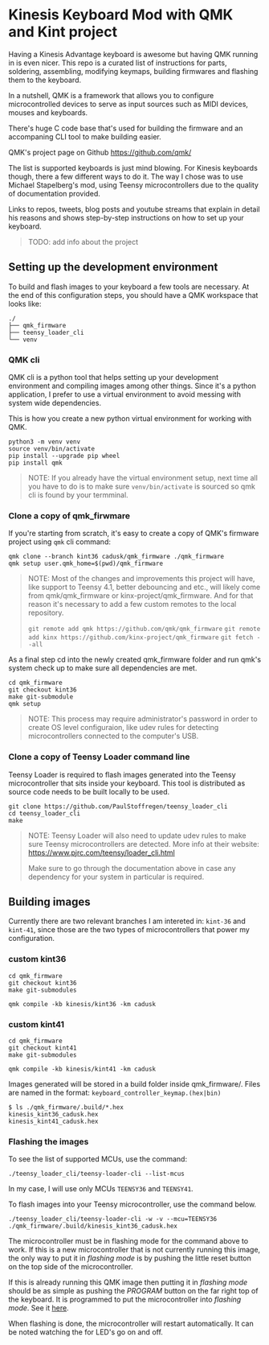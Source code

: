 # Kinesis Keyboard Mod with QMK and Kint project

Having a Kinesis Advantage keyboard is awesome but having QMK running in is even
nicer. This repo is a curated list of instructions for parts, soldering,
assembling, modifying keymaps, building firmwares and flashing them to the
keyboard.

In a nutshell, QMK is a framework that allows you to configure microcontrolled
devices to serve as input sources such as MIDI devices, mouses and keyboards.

There's huge C code base that's used for building the firmware and an
accompaning CLI tool to make building easier.

QMK's project page on Github
https://github.com/qmk/

The list is supported keyboards is just mind blowing.
For Kinesis keyboards though, there a few different ways to do it. The way I
chose was to use Michael Stapelberg's mod, using Teensy microcontrollers due to
the quality of documentation provided.

Links to repos, tweets, blog posts and youtube streams that explain in detail
his reasons and shows step-by-step instructions on how to set up your keyboard.

> TODO: add info about the project


## Setting up the development environment

To build and flash images to your keyboard a few tools are necessary.
At the end of this configuration steps, you should have a QMK workspace that
looks like:

```
./
├── qmk_firmware
├── teensy_loader_cli
└── venv
```

### QMK cli

QMK cli is a python tool that helps setting up your development environment and
compiling images among other things. Since it's a python application, I prefer
to use a virtual environment to avoid messing with system wide dependencies.

This is how you create a new python virtual environment for working with QMK.
```
python3 -m venv venv
source venv/bin/activate
pip install --upgrade pip wheel
pip install qmk
```

> NOTE: If you already have the virtual environment setup, next time all you
> have to do is to make sure `venv/bin/activate` is sourced so qmk cli is found
> by your termminal.

### Clone a copy of qmk_firwmare

If you're starting from scratch, it's easy to create a copy of QMK's firmware
project using `qmk` cli command:

```
qmk clone --branch kint36 cadusk/qmk_firmware ./qmk_firmware
qmk setup user.qmk_home=$(pwd)/qmk_firmware
```

> NOTE: Most of the changes and improvements this project will have, like
> support to Teensy 4.1, better debouncing and etc., will likely come from
> qmk/qmk_firmware or kinx-project/qmk_firmware. And for that reason it's
> necessary to add a few custom remotes to the local repository.
>
> `git remote add qmk https://github.com/qmk/qmk_firmware`
> `git remote add kinx https://github.com/kinx-project/qmk_firmware`
> `git fetch --all`

As a final step cd into the newly created qmk_firmware folder and run qmk's
system check up to make sure all dependencies are met.

```
cd qmk_firmware
git checkout kint36
make git-submodule
qmk setup
```

> NOTE: This process may require administrator's password in order to create OS
> level configuraion, like udev rules for detecting microcontrollers connected
> to the computer's USB.

### Clone a copy of Teensy Loader command line

Teensy Loader is required to flash images generated into the Teensy
microcontroller that sits inside your keyboard. This tool is distributed as
source code needs to be built locally to be used.

```
git clone https://github.com/PaulStoffregen/teensy_loader_cli
cd teensy_loader_cli
make
```

> NOTE: Teensy Loader will also need to update udev rules to make sure Teensy
> microcontrollers are detected.
> More info at their website: https://www.pjrc.com/teensy/loader_cli.html
>
> Make sure to go through the documentation above in case any dependency for
> your system in particular is required.

## Building images

Currently there are two relevant branches I am intereted in: `kint-36` and
`kint-41`, since those are the two types of microcontrollers that power my
configuration.

### custom kint36

```
cd qmk_firmware
git checkout kint36
make git-submodules

qmk compile -kb kinesis/kint36 -km cadusk
```

### custom kint41

```
cd qmk_firmware
git checkout kint41
make git-submodules

qmk compile -kb kinesis/kint41 -km cadusk
```

Images generated will be stored in a build folder inside qmk_firmware/.
Files are named in the format: `keyboard_controller_keymap.(hex|bin)`

```
$ ls ./qmk_firmware/.build/*.hex
kinesis_kint36_cadusk.hex
kinesis_kint41_cadusk.hex
```

### Flashing the images

To see the list of supported MCUs, use the command:
```
./teensy_loader_cli/teensy-loader-cli --list-mcus
```

In my case, I will use only MCUs `TEENSY36` and `TEENSY41`.

To flash images into your Teensy microcontroller, use the command below.
```
./teensy_loader_cli/teensy-loader-cli -w -v --mcu=TEENSY36 ./qmk_firmware/.build/kinesis_kint36_cadusk.hex
```

The microcontroller must be in flashing mode for the command above to work. If
this is a new microcontroller that is not currently running this image, the only
way to put it in *flashing mode* is by pushing the little reset button on the
top side of the microcontroller.

If this is already running this QMK image then putting it in *flashing mode*
should be as simple as pushing the *PROGRAM* button on the far right top of the
keyboard. It is programmed to put the microcontroller into *flashing mode*. See
it [here](https://www.pjrc.com/teensy/loader_cli.html).

When flashing is done, the microcontroller will restart automatically. It can be
noted watching the for LED's go on and off.

